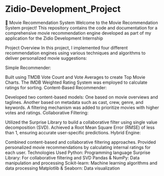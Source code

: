 # Zidio-Development_Project

🎥 Movie Recommendation System
Welcome to the Movie Recommendation System project! This repository contains the code and documentation for a comprehensive movie recommendation engine developed as part of my application for the Zidio Development Internship

Project Overview
In this project, I implemented four different recommendation engines using various techniques and algorithms to deliver personalized movie suggestions:

Simple Recommender:

Built using TMDB Vote Count and Vote Averages to create Top Movie Charts.
The IMDB Weighted Rating System was employed to calculate ratings for sorting.
Content-Based Recommender:

Developed two content-based models:
One based on movie overviews and taglines.
Another based on metadata such as cast, crew, genre, and keywords.
A filtering mechanism was added to prioritize movies with higher votes and ratings.
Collaborative Filtering:

Utilized the Surprise Library to build a collaborative filter using single value decomposition (SVD).
Achieved a Root Mean Square Error (RMSE) of less than 1, ensuring accurate user-specific predictions.
Hybrid Engine:

Combined content-based and collaborative filtering approaches.
Provided personalized movie recommendations by calculating internal ratings for each user.
Technologies Used
Python: Programming language
Surprise Library: For collaborative filtering and SVD
Pandas & NumPy: Data manipulation and processing
Scikit-learn: Machine learning algorithms and data processing
Matplotlib & Seaborn: Data visualization
